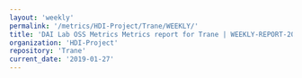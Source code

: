 ```yaml
---
layout: 'weekly'
permalink: '/metrics/HDI-Project/Trane/WEEKLY/'
title: 'DAI Lab OSS Metrics Metrics report for Trane | WEEKLY-REPORT-2019-01-27'
organization: 'HDI-Project'
repository: 'Trane'
current_date: '2019-01-27'
---
```

